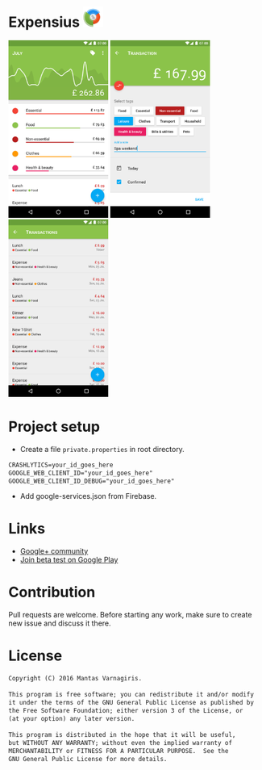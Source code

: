 # Expensius <img src="web_icon.png" width="40" height="40">
<img src="screenshot1.png" width="198" height="352"> <img src="screenshot2.png" width="198" height="352"> <img src="screenshot3.png" width="198" height="352">
# Project setup
- Create a file `private.properties` in root directory.
```
CRASHLYTICS=your_id_goes_here
GOOGLE_WEB_CLIENT_ID="your_id_goes_here"
GOOGLE_WEB_CLIENT_ID_DEBUG="your_id_goes_here"
```
- Add google-services.json from Firebase.

# Links
- [Google+ community](https://plus.google.com/communities/101485799420505987783)
- [Join beta test on Google Play](https://play.google.com/apps/testing/com.mvcoding.expensius)

# Contribution
Pull requests are welcome. Before starting any work, make sure to create new issue and discuss it there.

# License
```
Copyright (C) 2016 Mantas Varnagiris.
 
This program is free software; you can redistribute it and/or modify
it under the terms of the GNU General Public License as published by
the Free Software Foundation; either version 3 of the License, or
(at your option) any later version.

This program is distributed in the hope that it will be useful,
but WITHOUT ANY WARRANTY; without even the implied warranty of
MERCHANTABILITY or FITNESS FOR A PARTICULAR PURPOSE.  See the
GNU General Public License for more details.
```

